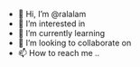 - 👋 Hi, I’m @ralalam 
- 👀 I’m interested in 
- 🌱 I’m currently learning
- 💞️ I’m looking to collaborate on 
- 📫 How to reach me ..

<!---
ralalam/ralalam is a ✨ special ✨ repository because its `README.md` (this file) appears on your GitHub profile.
You can click the Preview link to take a look at your changes.
--->
